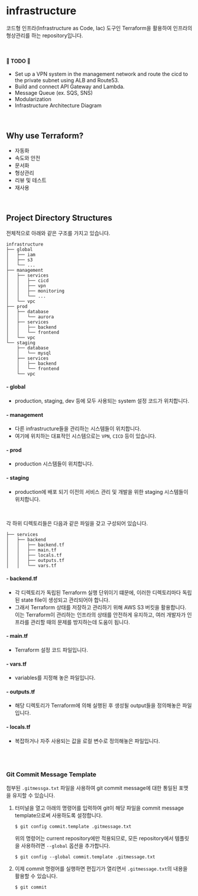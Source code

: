 # infrastructure
코드형 인프라(Infrastructure as Code, Iac) 도구인 Terraform을 활용하여 인프라의 형상관리를 하는 repository입니다.

</br>

#### 🚧 TODO 🚧

- Set up a VPN system in the management network and route the cicd to the private subnet using ALB and Route53.
- Build and connect API Gateway and Lambda.
- Message Queue (ex. SQS, SNS)
- Modularization
- Infrastructure Architecture Diagram

</br>

## Why use Terraform?

- 자동화
- 속도와 안전
- 문서화
- 형상관리
- 리뷰 및 테스트
- 재사용

  
</br>

## Project Directory Structures

전체적으로 아래와 같은 구조를 가지고 있습니다.

```shell
infrastructure
├── global
│   ├── iam
│   ├── s3
│   └── ...
├── management
│   ├── services
│   │   ├── cicd
│   │   ├── vpn
│   │   ├── monitoring
│   │   └── ...
│   └── vpc
├── prod
│   ├── database
│   │   └── aurora
│   ├── services
│   │   ├── backend
│   │   └── frontend
│   └── vpc
└── staging
    ├── database
    │   └── mysql
    ├── services
    │   ├── backend
    │   └── frontend
    └── vpc
```

####  - global
- production, staging, dev 등에 모두 사용되는 system 설정 코드가 위치합니다.

#### - management
- 다른 infrastructure들을 관리하는 시스템들이 위치합니다.
- 여기에 위치하는 대표적인 시스템으로는 `VPN`, `CICD` 등이 있습니다.

#### - prod 
- production 시스템들이 위치합니다.

#### - staging
-  production에 배포 되기 이전의 서비스 관리 및 개발을 위한 staging 시스템들이 위치합니다.


</br>

각 하위 디렉토리들은 다음과 같은 파일을 갖고 구성되어 있습니다. 

```shell
├── services
│   ├── backend
│   │   ├── backend.tf
│   │   ├── main.tf
│   │   ├── locals.tf
│   │   ├── outputs.tf
│   │   └── vars.tf
```

#### - backend.tf
- 각 디렉토리가 독립된 Terraform 실행 단위이기 떄문에, 이러한 디렉토리마다 독립된 state file이 생성되고 관리되어야 합니다.
- 그래서 Terraform 상태를 저장하고 관리하기 위해 AWS S3 버킷을 활용합니다. 이는 Terraform이 관리하는 인프라의 상태를 안전하게 유지하고, 여러 개발자가 인프라를 관리할 때의 문제를 방지하는데 도움이 됩니다.

#### - main.tf
- Terraform 설정 코드 파일입니다.

#### - vars.tf
-   variables를 지정해 놓은 파일입니다.

#### - outputs.tf
- 해당 디렉토리가 Terraform에 의해 실행된 후 생성될 output들을 정의해놓은 파일입니다.

#### - locals.tf
- 복잡하거나 자주 사용되는 값을 로컬 변수로 정의해놓은 파일입니다.


</br>
</br>

### Git Commit Message Template

첨부된 `.gitmessga.txt` 파일을 사용하여 git commit message에 대한 통일된 포맷을 유지할 수 있습니다.

1. 터미널을 열고 아래의 명령어를 입력하여 git이 해당 파일을 commit message template으로써 사용하도록 설정합니다.

    ```shell
    $ git config commit.template .gitmessage.txt
    ```

    위의 명령어는 current repository에만 적용되므로, 모든 repository에서 템플릿을 사용하려면 `--global` 옵션을 추가합니다.

    ```shell
    $ git config --global commit.template .gitmessage.txt 
    ```




2. 이제 commit 명령어를 실행하면 편집기가 열리면서 `.gitmessage.txt`의 내용을 활용할 수 있습니다.

    ```shell
    $ git commit
    ```
